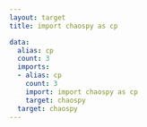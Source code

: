 ```yaml
---
layout: target
title: import chaospy as cp

data:
  alias: cp
  count: 3
  imports:
  - alias: cp
    count: 3
    import: import chaospy as cp
    target: chaospy
  target: chaospy
---
```

